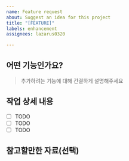 ```yaml
---
name: Feature request
about: Suggest an idea for this project
title: "[FEATURE]"
labels: enhancement
assignees: lazarus0320

---
```


## 어떤 기능인가요?

> 추가하려는 기능에 대해 간결하게 설명해주세요

## 작업 상세 내용

- [ ] TODO
- [ ] TODO
- [ ] TODO

## 참고할만한 자료(선택)
